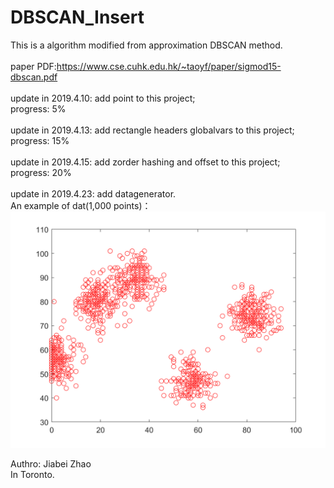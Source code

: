 # DBSCAN_Insert

This is a algorithm modified from approximation DBSCAN method.
</br>
</br>
paper PDF:https://www.cse.cuhk.edu.hk/~taoyf/paper/sigmod15-dbscan.pdf
</br>
</br>
update in 2019.4.10: add point to this project;
</br>
progress: 5%
</br>
</br>
update in 2019.4.13: add rectangle headers globalvars to this project;
</br>
progress: 15%
</br>
</br>
update in 2019.4.15: add zorder hashing and offset to this project;
</br>
progress: 20%
</br>
</br>
update in 2019.4.23: add datagenerator.
</br>
An example of dat(1,000 points)：
![test](https://github.com/Sunny-Island/DBSCAN_Insert/blob/master/DBSCAN-Insert/DBSCAN-Insert/image.png)


Authro: Jiabei Zhao
</br>
In Toronto.

